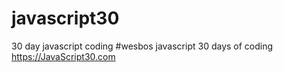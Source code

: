 # javascript30
30 day javascript coding 
#wesbos javascript 30 days of coding
https://JavaScript30.com

